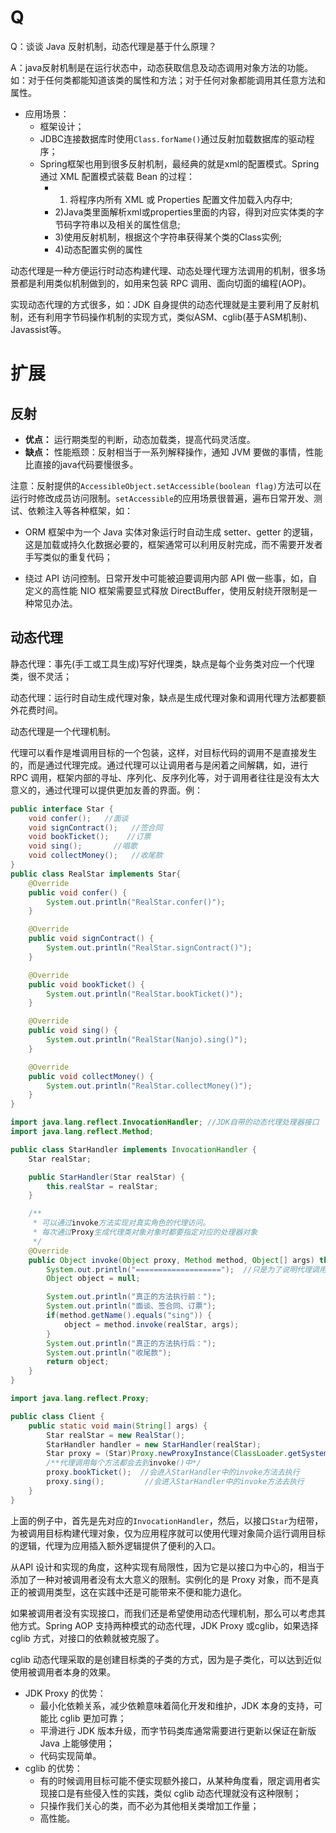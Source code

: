 # Q

Q：谈谈 Java 反射机制，动态代理是基于什么原理？

A：java反射机制是在运行状态中，动态获取信息及动态调用对象方法的功能。如：对于任何类都能知道该类的属性和方法；对于任何对象都能调用其任意方法和属性。

- 应用场景：
  - 框架设计；
  - JDBC连接数据库时使用`Class.forName()`通过反射加载数据库的驱动程序；
  - Spring框架也用到很多反射机制，最经典的就是xml的配置模式。Spring 通过 XML 配置模式装载 Bean 的过程：
    - 1) 将程序内所有 XML 或 Properties 配置文件加载入内存中; 
    - 2)Java类里面解析xml或properties里面的内容，得到对应实体类的字节码字符串以及相关的属性信息; 
    - 3)使用反射机制，根据这个字符串获得某个类的Class实例; 
    - 4)动态配置实例的属性

动态代理是一种方便运行时动态构建代理、动态处理代理方法调用的机制，很多场景都是利用类似机制做到的，如用来包装 RPC 调用、面向切面的编程(AOP)。

实现动态代理的方式很多，如：JDK 自身提供的动态代理就是主要利用了反射机制，还有利用字节码操作机制的实现方式，类似ASM、cglib(基于ASM机制)、Javassist等。



# 扩展

## 反射

- **优点：** 运行期类型的判断，动态加载类，提高代码灵活度。
- **缺点：** 性能瓶颈：反射相当于一系列解释操作，通知 JVM 要做的事情，性能比直接的java代码要慢很多。

注意：反射提供的`AccessibleObject.setAccessible(boolean flag)`方法可以在运行时修改成员访问限制。`setAccessible`的应用场景很普遍，遍布日常开发、测试、依赖注入等各种框架，如：

- ORM 框架中为一个 Java 实体对象运行时自动生成 setter、getter 的逻辑，这是加载或持久化数据必要的，框架通常可以利用反射完成，而不需要开发者手写类似的重复代码；

- 绕过 API 访问控制。日常开发中可能被迫要调用内部 API 做一些事，如，自定义的高性能 NIO 框架需要显式释放 DirectBuffer，使用反射绕开限制是一种常见办法。



## 动态代理

静态代理：事先(手工或工具生成)写好代理类，缺点是每个业务类对应一个代理类，很不灵活；

动态代理：运行时自动生成代理对象，缺点是生成代理对象和调用代理方法都要额外花费时间。

动态代理是一个代理机制。

代理可以看作是堆调用目标的一个包装，这样，对目标代码的调用不是直接发生的，而是通过代理完成。通过代理可以让调用者与是闲着之间解耦，如，进行 RPC 调用，框架内部的寻址、序列化、反序列化等，对于调用者往往是没有太大意义的，通过代理可以提供更加友善的界面。例：

```java
public interface Star {
    void confer();   //面谈
    void signContract();   //签合同
    void bookTicket();    //订票
    void sing();       //唱歌
    void collectMoney();   //收尾款
}
public class RealStar implements Star{
    @Override
    public void confer() {
        System.out.println("RealStar.confer()");
    }

    @Override
    public void signContract() {
        System.out.println("RealStar.signContract()");
    }

    @Override
    public void bookTicket() {
        System.out.println("RealStar.bookTicket()");
    }

    @Override
    public void sing() {
        System.out.println("RealStar(Nanjo).sing()");
    }

    @Override
    public void collectMoney() {
        System.out.println("RealStar.collectMoney()");
    }
}
```

```java
import java.lang.reflect.InvocationHandler; //JDK自带的动态代理处理器接口
import java.lang.reflect.Method;

public class StarHandler implements InvocationHandler {
    Star realStar;

    public StarHandler(Star realStar) {
        this.realStar = realStar;
    }

    /**
     * 可以通过invoke方法实现对真实角色的代理访问。
     * 每次通过Proxy生成代理类对象对象时都要指定对应的处理器对象
     */
    @Override
    public Object invoke(Object proxy, Method method, Object[] args) throws Throwable {
        System.out.println("===================");  //只是为了说明代理调用方法都会进入这里
        Object object = null;

        System.out.println("真正的方法执行前：");
        System.out.println("面谈、签合同、订票");
        if(method.getName().equals("sing")) {
            object = method.invoke(realStar, args);
        }
        System.out.println("真正的方法执行后：");
        System.out.println("收尾款");
        return object;
    }
}
```

```java
import java.lang.reflect.Proxy;

public class Client {
    public static void main(String[] args) {
        Star realStar = new RealStar();
        StarHandler handler = new StarHandler(realStar);
        Star proxy = (Star)Proxy.newProxyInstance(ClassLoader.getSystemClassLoader(),new Class[] {Star.class}, handler);
        /**代理调用每个方法都会去到invoke()中*/
        proxy.bookTicket();  //会进入StarHandler中的invoke方法去执行
        proxy.sing();         //会进入StarHandler中的invoke方法去执行
    }
}
```

上面的例子中，首先是先对应的`InvocationHandler`，然后，以接口`Star`为纽带，为被调用目标构建代理对象，仅为应用程序就可以使用代理对象简介运行调用目标的逻辑，代理为应用插入额外逻辑提供了便利的入口。

从API 设计和实现的角度，这种实现有局限性，因为它是以接口为中心的，相当于添加了一种对被调用者没有太大意义的限制。实例化的是 Proxy 对象，而不是真正的被调用类型，这在实践中还是可能带来不便和能力退化。

如果被调用者没有实现接口，而我们还是希望使用动态代理机制，那么可以考虑其他方式。Spring AOP 支持两种模式的动态代理，JDK Proxy 或cglib，如果选择 cglib 方式，对接口的依赖就被克服了。

cglib 动态代理采取的是创建目标类的子类的方式，因为是子类化，可以达到近似使用被调用者本身的效果。

- JDK Proxy 的优势：
  - 最小化依赖关系，减少依赖意味着简化开发和维护，JDK 本身的支持，可能比 cglib 更加可靠；
  - 平滑进行 JDK 版本升级，而字节码类库通常需要进行更新以保证在新版 Java 上能够使用；
  - 代码实现简单。
- cglib 的优势：
  - 有的时候调用目标可能不便实现额外接口，从某种角度看，限定调用者实现接口是有些侵入性的实践，类似 cglib 动态代理就没有这种限制；
  - 只操作我们关心的类，而不必为其他相关类增加工作量；
  - 高性能。



